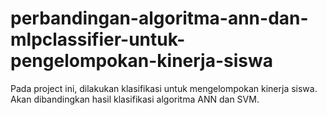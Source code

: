# perbandingan-algoritma-ann-dan-mlpclassifier-untuk-pengelompokan-kinerja-siswa
Pada project ini, dilakukan klasifikasi untuk mengelompokan kinerja siswa. Akan dibandingkan hasil klasifikasi algoritma ANN dan SVM.
